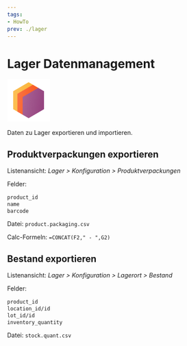 ```yaml
---
tags:
- HowTo
prev: ./lager
---
```

# Lager Datenmanagement
![icons_odoo_stock](assets/icons_odoo_stock.png)

Daten zu Lager exportieren und importieren.

## Produktverpackungen exportieren

Listenansicht: *Lager > Konfiguration > Produktverpackungen*

Felder:
```
product_id
name
barcode
```
Datei: `product.packaging.csv`

Calc-Formeln: `=CONCAT(F2," - ",G2)`

## Bestand exportieren

Listenansicht: *Lager > Konfiguration > Lagerort > Bestand*

Felder:
```
product_id
location_id/id
lot_id/id
inventory_quantity
```
Datei: `stock.quant.csv`
